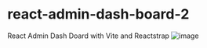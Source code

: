 # react-admin-dash-board-2
React Admin Dash Doard with Vite and Reactstrap
![image](https://user-images.githubusercontent.com/109213430/198266094-d962225a-c57b-4931-acf5-3eab543b17fe.png)
